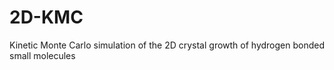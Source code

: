 # 2D-KMC
Kinetic Monte Carlo simulation of the 2D crystal growth of hydrogen bonded small molecules
